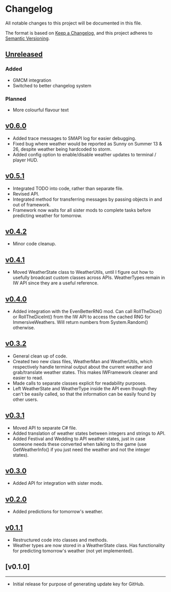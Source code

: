 # Changelog

All notable changes to this project will be documented in this file.

The format is based on [Keep a Changelog](https://keepachangelog.com/en/1.0.0/),
and this project adheres to [Semantic Versioning](https://semver.org/spec/v2.0.0.html).

## [Unreleased](https://github.com/ImaanBontle/SDV-immersive-weathers/commits/compare/v0.6.0...HEAD)

### Added

- GMCM integration
- Switched to better changelog system

### Planned

- More colourful flavour text

## [v0.6.0](https://github.com/ImaanBontle/SDV-immersive-weathers/compare/0.6.0...v0.6.1)

- Added trace messages to SMAPI log for easier debugging.
- Fixed bug where weather would be reported as Sunny on Summer 13 & 26, despite weather being hardcoded to storm.
- Added config option to enable/disable weather updates to terminal / player HUD.

## [v0.5.1](https://github.com/ImaanBontle/SDV-immersive-weathers/compare/0.4.2...0.5.1)

- Integrated TODO into code, rather than separate file.
- Revised API.
- Integrated method for transferring messages by passing objects in and out of framework.
- Framework now waits for all sister mods to complete tasks before predicting weather for tomorrow.

## [v0.4.2](https://github.com/ImaanBontle/SDV-immersive-weathers/compare/0.4.1...0.4.2)

- Minor code cleanup.

## [v0.4.1](https://github.com/ImaanBontle/SDV-immersive-weathers/compare/0.4.0...0.4.1)

- Moved WeatherState class to WeatherUtils, until I figure out how to usefully broadcast custom classes across APIs. WeatherTypes remain in IW API since they are a useful reference.

## [v0.4.0](https://github.com/ImaanBontle/SDV-immersive-weathers/compare/0.3.2...0.4.0)

- Added integration with the EvenBetterRNG mod. Can call RollTheDice() or RollTheDiceInt() from the IW API to access the cached RNG for ImmersiveWeathers. Will return numbers from System.Random() otherwise.

## [v0.3.2](https://github.com/ImaanBontle/SDV-immersive-weathers/compare/0.3.1...0.3.2)

- General clean up of code.
- Created two new class files, WeatherMan and WeatherUtils, which respectively handle terminal output about the current weather and grab/translate weather states. This makes IWFramework cleaner and easier to read. 
- Made calls to separate classes explicit for readability purposes.
- Left WeatherState and WeatherType inside the API even though they can't be easily called, so that the information can be easily found by other users.

## [v0.3.1](https://github.com/ImaanBontle/SDV-immersive-weathers/compare/0.3.0...0.3.1)

- Moved API to separate C# file.
- Added translation of weather states between integers and strings to API.
- Added Festival and Wedding to API weather states, just in case someone needs these converted when talking to the game (use GetWeatherInfo() if you just need the weather and not the integer states).

## [v0.3.0](https://github.com/ImaanBontle/SDV-immersive-weathers/compare/0.2.0...0.3.0)

- Added API for integration with sister mods.

## [v0.2.0](https://github.com/ImaanBontle/SDV-immersive-weathers/compare/0.1.1...0.2.0)

- Added predictions for tomorrow's weather.

## [v0.1.1](https://github.com/ImaanBontle/SDV-immersive-weathers/commits/0.1.1)

- Restructured code into classes and methods.
- Weather types are now stored in a WeatherState class. Has functionality for predicting tomorrow's weather (not yet implemented).

## [v0.1.0]
-----
- Initial release for purpose of generating update key for GitHub.
